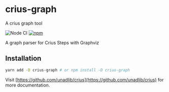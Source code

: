 # crius-graph
A crius graph tool 

![Node CI](https://github.com/unadlib/crius/workflows/Node%20CI/badge.svg)
[![npm](https://img.shields.io/npm/v/crius-graph.svg)](https://www.npmjs.com/package/crius-graph)

A graph parser for Crius Steps with Graphviz

## Installation

```sh
yarn add -D crius-graph # or npm install -D crius-graph
```

Visit [https://github.com/unadlib/crius](https://github.com/unadlib/crius) for more documentation.
